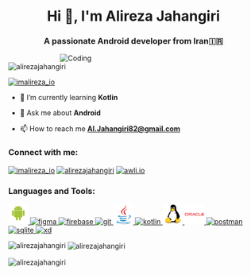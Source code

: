 <h1 align="center">Hi 👋, I'm Alireza Jahangiri</h1>
<h3 align="center">A passionate Android developer from Iran🇮🇷</h3>
<img align="right" alt="Coding" width="400" src=“https://cdn.dribbble.com/users/1162077/screenshots/3848914/programmer.gif”>

<p align="left"> <img src="https://komarev.com/ghpvc/?username=alirezajahangiri&label=Profile%20views&color=0e75b6&style=flat" alt="alirezajahangiri" /> </p>

<p align="left"> <a href="https://twitter.com/imalireza_io" target="blank"><img src="https://img.shields.io/twitter/follow/imalireza_io?logo=twitter&style=for-the-badge" alt="imalireza_io" /></a> </p>

- 🌱 I’m currently learning **Kotlin**

- 💬 Ask me about **Android**

- 📫 How to reach me **Al.Jahangiri82@gmail.com**

<h3 align="left">Connect with me:</h3>
<p align="left">
<a href="https://twitter.com/imalireza_io" target="blank"><img align="center" src="https://raw.githubusercontent.com/rahuldkjain/github-profile-readme-generator/master/src/images/icons/Social/twitter.svg" alt="imalireza_io" height="30" width="40" /></a>
<a href="https://linkedin.com/in/alirezajahangiri" target="blank"><img align="center" src="https://raw.githubusercontent.com/rahuldkjain/github-profile-readme-generator/master/src/images/icons/Social/linked-in-alt.svg" alt="alirezajahangiri" height="30" width="40" /></a>
<a href="https://instagram.com/awli.io" target="blank"><img align="center" src="https://raw.githubusercontent.com/rahuldkjain/github-profile-readme-generator/master/src/images/icons/Social/instagram.svg" alt="awli.io" height="30" width="40" /></a>
</p>

<h3 align="left">Languages and Tools:</h3>
<p align="left"> <a href="https://developer.android.com" target="_blank" rel="noreferrer"> <img src="https://raw.githubusercontent.com/devicons/devicon/master/icons/android/android-original-wordmark.svg" alt="android" width="40" height="40"/> </a> <a href="https://www.figma.com/" target="_blank" rel="noreferrer"> <img src="https://www.vectorlogo.zone/logos/figma/figma-icon.svg" alt="figma" width="40" height="40"/> </a> <a href="https://firebase.google.com/" target="_blank" rel="noreferrer"> <img src="https://www.vectorlogo.zone/logos/firebase/firebase-icon.svg" alt="firebase" width="40" height="40"/> </a> <a href="https://git-scm.com/" target="_blank" rel="noreferrer"> <img src="https://www.vectorlogo.zone/logos/git-scm/git-scm-icon.svg" alt="git" width="40" height="40"/> </a> <a href="https://www.java.com" target="_blank" rel="noreferrer"> <img src="https://raw.githubusercontent.com/devicons/devicon/master/icons/java/java-original.svg" alt="java" width="40" height="40"/> </a> <a href="https://kotlinlang.org" target="_blank" rel="noreferrer"> <img src="https://www.vectorlogo.zone/logos/kotlinlang/kotlinlang-icon.svg" alt="kotlin" width="40" height="40"/> </a> <a href="https://www.linux.org/" target="_blank" rel="noreferrer"> <img src="https://raw.githubusercontent.com/devicons/devicon/master/icons/linux/linux-original.svg" alt="linux" width="40" height="40"/> </a> <a href="https://www.oracle.com/" target="_blank" rel="noreferrer"> <img src="https://raw.githubusercontent.com/devicons/devicon/master/icons/oracle/oracle-original.svg" alt="oracle" width="40" height="40"/> </a> <a href="https://postman.com" target="_blank" rel="noreferrer"> <img src="https://www.vectorlogo.zone/logos/getpostman/getpostman-icon.svg" alt="postman" width="40" height="40"/> </a> <a href="https://www.sqlite.org/" target="_blank" rel="noreferrer"> <img src="https://www.vectorlogo.zone/logos/sqlite/sqlite-icon.svg" alt="sqlite" width="40" height="40"/> </a> <a href="https://www.adobe.com/products/xd.html" target="_blank" rel="noreferrer"> <img src="https://cdn.worldvectorlogo.com/logos/adobe-xd.svg" alt="xd" width="40" height="40"/> </a> </p>

<p><img align="left" src="https://github-readme-stats.vercel.app/api/top-langs?username=alirezajahangiri&show_icons=true&locale=en&layout=compact" alt="alirezajahangiri" /></p>

<p>&nbsp;<img align="center" src="https://github-readme-stats.vercel.app/api?username=alirezajahangiri&show_icons=true&locale=en" alt="alirezajahangiri" /></p>

<p><img align="center" src="https://github-readme-streak-stats.herokuapp.com/?user=alirezajahangiri&" alt="alirezajahangiri" /></p>
